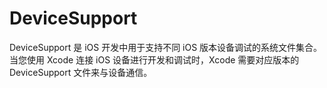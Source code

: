 # DeviceSupport
DeviceSupport 是 iOS 开发中用于支持不同 iOS 版本设备调试的系统文件集合。当您使用 Xcode 连接 iOS 设备进行开发和调试时，Xcode 需要对应版本的 DeviceSupport 文件来与设备通信。
